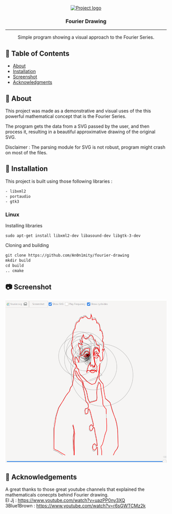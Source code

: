 <p align="center">
  <a href="" rel="noopener">
 <img width=200px height=200px src="https://www.tomesoftware.com/wp-content/uploads/2019/09/Screen-Shot-2019-07-09-at-10.50.35-AM-1-768x616.png" alt="Project logo"></a>
</p>

<h3 align="center">Fourier Drawing</h3>

<div align="center">

</div>

---

<p align="center"> Simple program showing a visual approach to the Fourier Series.
    <br> 
</p>

## 📝 Table of Contents

- [About](#about)
- [Installation](#installation)
- [Screenshot](#screenshot)
- [Acknowledgments](#acknowledgement)

## 🧐 About <a name = "about"></a>

This project was made as a demonstrative and visual uses of the this powerful mathematical concept that is the Fourier Series. 

The program gets the data from a SVG passed by the user, and then process it, resulting in a beautiful approximative drawing of the original SVG.

Disclaimer : The parsing module for SVG is not robust, program might crash on most of the files. 

## 🚀 Installation <a name = "installation"></a>
This project is built using those following libraries :

```
- libxml2 
- portaudio
- gtk3 
```

### Linux
Installing libraries

```
sudo apt-get install libxml2-dev libasound-dev libgtk-3-dev
```

Cloning and building 
```
git clone https://github.com/An0n1mity/fourier-drawing
mkdir build 
cd build
.. cmake
```

## 📷 Screenshot <a name = "screenshot"></a>
![alt text](https://github.com/An0n1mity/fourier-drawing/blob/main/screenshot.png)

## 🎉 Acknowledgements <a name = "acknowledgement"></a>

A great thanks to those great youtube channels that explained the mathematicals conecpts behind Fourier drawing.  
El Jj : <a>https://www.youtube.com/watch?v=uazPP0ny3XQ</a>  
3Blue1Brown : <a>https://www.youtube.com/watch?v=r6sGWTCMz2k</a>
